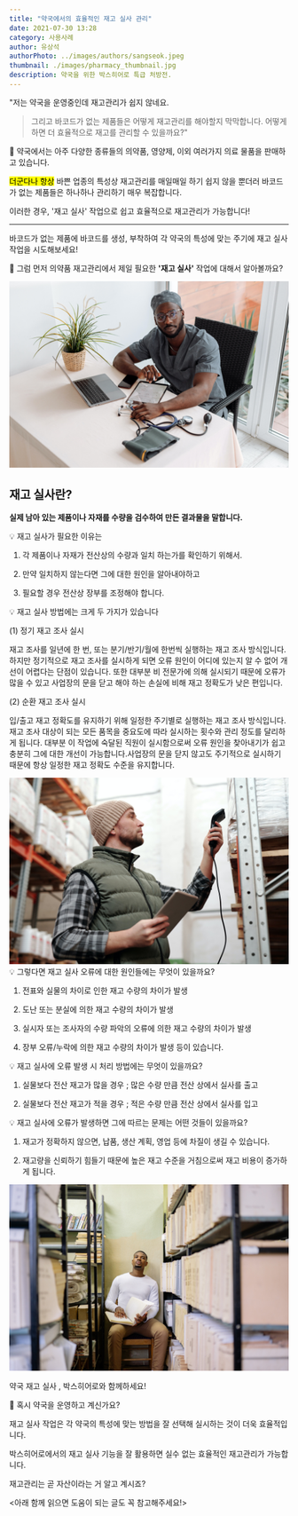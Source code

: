 ```yaml
---
title: "약국에서의 효율적인 재고 실사 관리"
date: 2021-07-30 13:28
category: 사용사례
author: 유상석
authorPhoto: ../images/authors/sangseok.jpeg
thumbnail: ./images/pharmacy_thumbnail.jpg
description: 약국을 위한 박스히어로 특급 처방전.
---
```


"저는 약국을 운영중인데 재고관리가 쉽지 않네요.

> 그리고 바코드가 없는 제품들은 어떻게 재고관리를 해야할지 막막합니다. 어떻게하면 더 효율적으로 재고를 관리할 수 있을까요?"

💊 약국에서는 아주 다양한 종류들의 의약품, 영양제, 이외 여러가지 의료 물품을 판매하고 있습니다.

<mark>더군다나 항상</mark> 바쁜 업종의 특성상 재고관리를 매일매일 하기 쉽지 않을 뿐더러 바코드가 없는 제품들은 하나하나 관리하기 매우 복잡합니다.

이러한 경우, '재고 실사' 작업으로 쉽고 효율적으로 재고관리가 가능합니다!

---

바코드가 없는 제품에 바코드를 생성, 부착하여 각 약국의 특성에 맞는 주기에 재고 실사 작업을 시도해보세요!

💊 그럼 먼저 의약품 재고관리에서 제일 필요한 **'재고 실사'** 작업에 대해서 알아볼까요?

![의사](./images/doctor.jpg)

## 재고 실사란?

**실제 남아 있는 제품이나 자재를 수량을 검수하여 만든 결과물을 말합니다.**

💡 재고 실사가 필요한 이유는

1. 각 제품이나 자재가 전산상의 수량과 일치 하는가를 확인하기 위해서.

2. 만약 일치하지 않는다면 그에 대한 원인을 알아내야하고

3. 필요할 경우 전산상 장부를 조정해야 합니다.

💡 재고 실사 방법에는 크게 두 가지가 있습니다

(1) 정기 재고 조사 실시

재고 조사를 일년에 한 번, 또는 분기/반기/월에 한번씩 실행하는 재고 조사 방식입니다. 하지만 정기적으로 재고 조사를 실시하게 되면 오류 원인이 어디에 있는지 알 수 없어 개선이 어렵다는 단점이 있습니다. 또한 대부분 비 전문가에 의해 실시되기 때문에 오류가 많을 수 있고 사업장의 문을 닫고 해야 하는 손실에 비해 재고 정확도가 낮은 편입니다.

(2) 순환 재고 조사 실시

입/출고 재고 정확도를 유지하기 위해 일정한 주기별로 실행하는 재고 조사 방식입니다. 재고 조사 대상이 되는 모든 품목을 중요도에 따라 실시하는 횟수와 관리 정도를 달리하게 됩니다. 대부분 이 작업에 숙달된 직원이 실시함으로써 오류 원인을 찾아내기가 쉽고 충분히 그에 대한 개선이 가능합니다.사업장의 문을 닫지 않고도 주기적으로 실시하기 때문에 항상 일정한 재고 정확도 수준을 유지합니다.

![스캐너](./images/scanner.jpg)
💡 그렇다면 재고 실사 오류에 대한 원인들에는 무엇이 있을까요?

1. 전표와 실물의 차이로 인한 재고 수량의 차이가 발생

2. 도난 또는 분실에 의한 재고 수량의 차이가 발생

3. 실시자 또는 조사자의 수량 파악의 오류에 의한 재고 수량의 차이가 발생

4. 장부 오류/누락에 의한 재고 수량의 차이가 발생 등이 있습니다.

💡 재고 실사에 오류 발생 시 처리 방법에는 무엇이 있을까요?

1. 실물보다 전산 재고가 많을 경우 ; 많은 수량 만큼 전산 상에서 실사를 출고

2. 실물보다 전산 재고가 적을 경우 ; 적은 수량 만큼 전산 상에서 실사를 입고

💡 재고 실사에 오류가 발생하면 그에 따르는 문제는 어떤 것들이 있을까요?

1. 재고가 정확하지 않으면, 납품, 생산 계획, 영업 등에 차질이 생길 수 있습니다.

2. 재고량을 신뢰하기 힘들기 때문에 높은 재고 수준을 거침으로써 재고 비용이 증가하게 됩니다.

![스캐너](./images/thinking.jpg)

약국 재고 실사 , 박스히어로와 함께하세요!

💊 혹시 약국을 운영하고 계신가요?

재고 실사 작업은 각 약국의 특성에 맞는 방법을 잘 선택해 실시하는 것이 더욱 효율적입니다.

박스히어로에서의 재고 실사 기능을 잘 활용하면 실수 없는 효율적인 재고관리가 가능합니다.

재고관리는 곧 자산이라는 거 알고 계시죠?

<아래 함께 읽으면 도움이 되는 글도 꼭 참고해주세요!>
